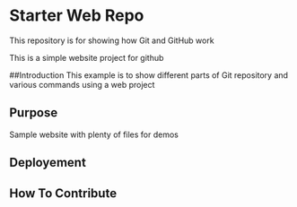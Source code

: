 # Starter Web Repo

This repository is for showing how Git and GitHub work

This is a simple website project for github

##Introduction
This example is to show different parts of Git repository and various commands using a web project

## Purpose

Sample website with plenty of files for demos

## Deployement

## How To Contribute